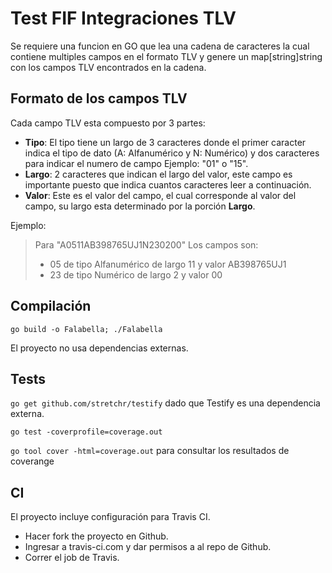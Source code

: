 # Test FIF Integraciones TLV
Se requiere una funcion en GO que lea una cadena de caracteres la cual contiene multiples campos en el formato TLV y genere un map[string]string con los campos TLV encontrados en la cadena.

## Formato de los campos TLV
Cada campo TLV esta compuesto por 3 partes:

 - **Tipo**: El tipo tiene un largo de 3 caracteres donde el primer caracter indica el tipo de dato  (A: Alfanumérico y N: Numérico) y dos caracteres para indicar el numero de campo Ejemplo: "01" o "15".
 - **Largo**: 2 caracteres que indican el largo del valor, este campo es importante puesto que indica cuantos caracteres leer a continuación.
 - **Valor**: Este es el valor del campo, el cual corresponde al valor del campo, su largo esta determinado por la porción **Largo**.

Ejemplo:

> Para "A0511AB398765UJ1N230200" Los campos son:
> - 05 de tipo Alfanumérico de largo 11 y valor AB398765UJ1
> - 23 de tipo Numérico de largo 2 y valor 00

## Compilación

`go build -o Falabella; ./Falabella`

El proyecto no usa dependencias externas.

## Tests

`go get github.com/stretchr/testify` dado que Testify es una dependencia externa.

`go test -coverprofile=coverage.out`

`go tool cover -html=coverage.out` para consultar los resultados de coverange

## CI

El proyecto incluye configuración para Travis CI.

- Hacer fork the proyecto en Github.
- Ingresar a travis-ci.com y dar permisos a al repo de Github.
- Correr el job de Travis.